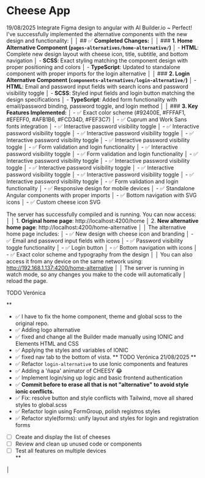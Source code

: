 # Cheese App
19/08/2025
Integrate Figma design to angular with AI Builder.io
~  Perfect! I've successfully implemented the alternative components with the new design and functionality:
│
│  ## ✅ **Completed Changes:**
│
│  ### **1. Home Alternative Component (`pages-alternatives/home-alternative/`)**
│  - **HTML**: Complete new design layout with cheese icon, title, subtitle, and bottom navigation
│  - **SCSS**: Exact styling matching the component design with proper positioning and colors
│  - **TypeScript**: Updated to standalone component with proper imports for the login alternative
│
│  ### **2. Login Alternative Component (`components-alternatives/login-alternative/`)**
│  - **HTML**: Email and password input fields with search icons and password visibility toggle
│  - **SCSS**: Styled input fields and login button matching the design specifications
│  - **TypeScript**: Added form functionality with email/password binding, password toggle, and login method
│
│  ### **3. Key Features Implemented:**
│  - ✅ Exact color scheme (#92400E, #FFFAF1, #EFEFF0, #AFB1B6, #FCD34D, #FEF3C7)
│  - ✅ Cuprum and Work Sans fonts integration
│  - ✅ Interactive password visibility toggle
│  - ✅ Interactive password visibility toggle
│  - ✅ Interactive password visibility toggle
│  - ✅ Interactive password visibility toggle
│  - ✅ Interactive password visibility toggle
│  - ✅ Form validation and login functionality
│  - ✅ Interactive password visibility toggle
│  - ✅ Form validation and login functionality
│  - ✅ Interactive password visibility toggle
│  - ✅ Interactive password visibility toggle
│  - ✅ Interactive password visibility toggle
│  - ✅ Interactive password visibility toggle
│  - ✅ Interactive password visibility toggle
│  - ✅ Interactive password visibility toggle
│  - ✅ Form validation and login functionality
│  - ✅ Responsive design for mobile devices
│  - ✅ Standalone Angular components with proper imports
│  - ✅ Bottom navigation with SVG icons
│  - ✅ Custom cheese icon SVG

The server has successfully compiled and is running. You can now access:
│
│  1. **Original home page**: http://localhost:4200/home
│  2. **New alternative home page**: http://localhost:4200/home-alternative
│
│  The alternative home page includes:
│  - ✅ New design with cheese icon and branding
│  - ✅ Email and password input fields with icons
│  - ✅ Password visibility toggle functionality
│  - ✅ Login button
│  - ✅ Bottom navigation with icons
│  - ✅ Exact color scheme and typography from the design
│
│  You can also access it from any device on the same network using: http://192.168.1.137:4200/home-alternative
│
│  The server is running in watch mode, so any changes you make to the code will automatically
│  reload the page.


TODO Verónica

**
 - ✅ I have to fix the home component, theme and global scss to the original repo. 
 - ✅ Adding logo alternative
 - ✅ fixed and change all the Builder made manually using IONIC and Elements HTML and CSS
 - ✅ Applying the styles and variables of IONIC
 - ✅ fixed nav tab to the bottom of vista. 
**
TODO Verónica 21/08/2025
**
- ✅ Refactor `login-alternative` to use Ionic components and features  
- ✅ Adding a 'ñapa' animator of CHEESY 😂 
- ✅ Implement login/sing up logic and  basic frontend authentication  
- ✅ **Commit before to erase all that is not "alternative" to avoid style ionic conflicts.**
- ✅ Fix: resolve button and style conflicts with Tailwind, move all shared styles to global.scss 
- ✅ Refactor login using FormGroup, polish registros styles 
- ✅ Refactor style(forms): unify layout and styles for login and registration forms 
- [ ] Create and display the list of cheeses  
- [ ] Review and clean up unused code or components  
- [ ] Test all features on multiple devices  
**

│

